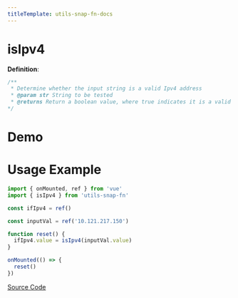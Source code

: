 ```yaml
---
titleTemplate: utils-snap-fn-docs
---
```


# isIpv4

**Definition**:

```js
/**
 * Determine whether the input string is a valid Ipv4 address
 * @param str String to be tested
 * @returns Return a boolean value, where true indicates it is a valid Ipv4 address, and false indicates it is not
*/
```

# Demo

<Box>
  <IsIpv4Demo />
</Box>

# Usage Example

```ts
import { onMounted, ref } from 'vue'
import { isIpv4 } from 'utils-snap-fn'

const ifIpv4 = ref()

const inputVal = ref('10.121.217.150')

function reset() {
  ifIpv4.value = isIpv4(inputVal.value)
}

onMounted(() => {
  reset()
})
```

[Source Code](https://github.com/guxuerui/utils-snap-fn/blob/main/src/playground/regexp/isIpv4.ts)
